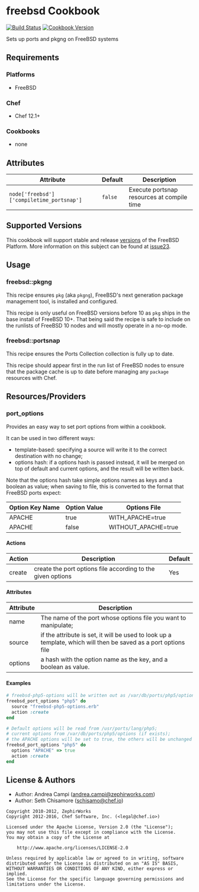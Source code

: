 # freebsd Cookbook

[![Build Status](https://travis-ci.org/chef-cookbooks/freebsd.svg?branch=master)](http://travis-ci.org/chef-cookbooks/freebsd) [![Cookbook Version](https://img.shields.io/cookbook/v/freebsd.svg)](https://supermarket.chef.io/cookbooks/freebsd)

Sets up ports and pkgng on FreeBSD systems

## Requirements

### Platforms

- FreeBSD

### Chef

- Chef 12.1+

### Cookbooks

- none

## Attributes

Attribute                                 | Default | Description
----------------------------------------- | ------- | ------------------------------------------
`node['freebsd']['compiletime_portsnap']` | `false` | Execute portsnap resources at compile time

## Supported Versions

This cookbook will support stable and release [versions](https://www.freebsd.org/security/index.html#sup) of the FreeBSD Platform. More information on this subject can be found at [issue23](https://github.com/chef-cookbooks/freebsd/issues/23).

## Usage

### freebsd::pkgng

This recipe ensures `pkg` (aka `pkgng`), FreeBSD's next generation package management tool, is installed and configured.

This recipe is only useful on FreeBSD versions before 10 as `pkg` ships in the base install of FreeBSD 10+. That being said the recipe is safe to include on the runlists of FreeBSD 10 nodes and will mostly operate in a no-op mode.

### freebsd::portsnap

This recipe ensures the Ports Collection collection is fully up to date.

This recipe should appear first in the run list of FreeBSD nodes to ensure that the package cache is up to date before managing any `package` resources with Chef.

## Resources/Providers

### port_options

Provides an easy way to set port options from within a cookbook.

It can be used in two different ways:

- template-based: specifying a source will write it to the correct destination with no change;
- options hash: if a options hash is passed instead, it will be merged on top of default and current options, and the result will be written back.

Note that the options hash take simple options names as keys and a boolean as value; when saving to file, this is converted to the format that FreeBSD ports expect:

Option Key Name | Option Value | Options File
--------------- | ------------ | -------------------
APACHE          | true         | WITH_APACHE=true
APACHE          | false        | WITHOUT_APACHE=true

#### Actions

Action | Description                                                 | Default
------ | ----------------------------------------------------------- | -------
create | create the port options file according to the given options | Yes

#### Attributes

Attribute | Description
--------- | ---------------------------------------------------------------------------------------------------------------
name      | The name of the port whose options file you want to manipulate;
source    | if the attribute is set, it will be used to look up a template, which will then be saved as a port options file
options   | a hash with the option name as the key, and a boolean as value.

#### Examples

```ruby
# freebsd-php5-options will be written out as /var/db/ports/php5/options
freebsd_port_options "php5" do
  source "freebsd-php5-options.erb"
  action :create
end

# Default options will be read from /usr/ports/lang/php5;
# current options from /var/db/ports/php5/options (if exists);
# the APACHE options will be set to true, the others will be unchanged
freebsd_port_options "php5" do
  options "APACHE" => true
  action :create
end
```

## License & Authors

- Author: Andrea Campi ([andrea.campi@zephirworks.com](mailto:andrea.campi@zephirworks.com))
- Author: Seth Chisamore ([schisamo@chef.io](mailto:schisamo@chef.io))

```text
Copyright 2010-2012, ZephirWorks
Copyright 2012-2016, Chef Software, Inc. (<legal@chef.io>)

Licensed under the Apache License, Version 2.0 (the "License");
you may not use this file except in compliance with the License.
You may obtain a copy of the License at

    http://www.apache.org/licenses/LICENSE-2.0

Unless required by applicable law or agreed to in writing, software
distributed under the License is distributed on an "AS IS" BASIS,
WITHOUT WARRANTIES OR CONDITIONS OF ANY KIND, either express or implied.
See the License for the specific language governing permissions and
limitations under the License.
```
